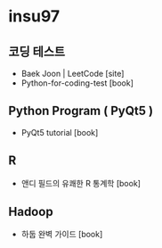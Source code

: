 # insu97

## 코딩 테스트

* Baek Joon | LeetCode [site]
* Python-for-coding-test [book]

## Python Program ( PyQt5 )

* PyQt5 tutorial [book]

## R

* 앤디 필드의 유쾌한 R 통계학 [book]

## Hadoop

* 하둡 완벽 가이드 [book]
